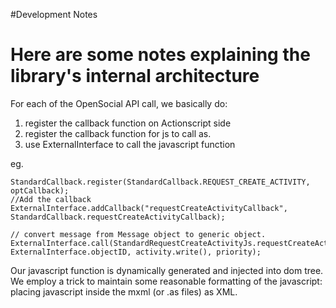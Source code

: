 #Development Notes

# Here are some notes explaining the library's internal architecture #

For each of the OpenSocial API call, we basically do:
1. register the callback function on Actionscript side
2. register the callback function for js to call as.
3. use ExternalInterface to call the javascript function

eg.
```
StandardCallback.register(StandardCallback.REQUEST_CREATE_ACTIVITY, optCallback);
//Add the callback
ExternalInterface.addCallback("requestCreateActivityCallback", StandardCallback.requestCreateActivityCallback);
			
// convert message from Message object to generic object.
ExternalInterface.call(StandardRequestCreateActivityJs.requestCreateActivity, ExternalInterface.objectID, activity.write(), priority);
```

Our javascript function is dynamically generated and injected into dom tree.
We employ a trick to maintain some reasonable formatting of the javascript: placing javascript inside the mxml (or .as files) as XML.